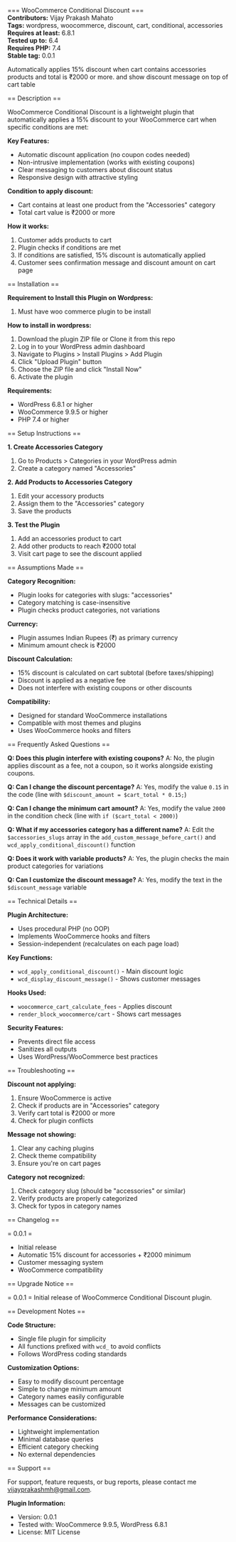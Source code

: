=== WooCommerce Conditional Discount ===  
**Contributors:** Vijay Prakash Mahato  
**Tags:** wordpress, woocommerce, discount, cart, conditional, accessories  
**Requires at least:** 6.8.1  
**Tested up to:** 6.4  
**Requires PHP:** 7.4  
**Stable tag:** 0.0.1  

Automatically applies 15% discount when cart contains accessories products and total is ₹2000 or more.
and show discount message on top of cart table

== Description ==

WooCommerce Conditional Discount is a lightweight plugin that automatically applies a 15% discount to your WooCommerce cart when specific conditions are met:

**Key Features:**
* Automatic discount application (no coupon codes needed)
* Non-intrusive implementation (works with existing coupons)
* Clear messaging to customers about discount status
* Responsive design with attractive styling

**Condition to apply discount:**
* Cart contains at least one product from the "Accessories" category
* Total cart value is ₹2000 or more

**How it works:**
1. Customer adds products to cart
2. Plugin checks if conditions are met
3. If conditions are satisfied, 15% discount is automatically applied
4. Customer sees confirmation message and discount amount on cart page

== Installation ==

**Requirement to Install this Plugin on Wordpress:**
1. Must have woo commerce plugin to be install

**How to install in wordpress:**
1. Download the plugin ZIP file or Clone it from this repo
2. Log in to your WordPress admin dashboard
3. Navigate to Plugins > Install Plugins > Add Plugin 
4. Click "Upload Plugin" button
5. Choose the ZIP file and click "Install Now"
6. Activate the plugin

**Requirements:**
* WordPress 6.8.1 or higher
* WooCommerce 9.9.5 or higher
* PHP 7.4 or higher

== Setup Instructions ==

**1. Create Accessories Category**
1. Go to Products > Categories in your WordPress admin
2. Create a category named "Accessories"

**2. Add Products to Accessories Category**
1. Edit your accessory products
2. Assign them to the "Accessories" category
3. Save the products

**3. Test the Plugin**
1. Add an accessories product to cart
2. Add other products to reach ₹2000 total
3. Visit cart page to see the discount applied

== Assumptions Made ==

**Category Recognition:**
* Plugin looks for categories with slugs: "accessories"
* Category matching is case-insensitive
* Plugin checks product categories, not variations

**Currency:**
* Plugin assumes Indian Rupees (₹) as primary currency
* Minimum amount check is ₹2000

**Discount Calculation:**
* 15% discount is calculated on cart subtotal (before taxes/shipping)
* Discount is applied as a negative fee
* Does not interfere with existing coupons or other discounts

**Compatibility:**
* Designed for standard WooCommerce installations
* Compatible with most themes and plugins
* Uses WooCommerce hooks and filters

== Frequently Asked Questions ==

**Q: Does this plugin interfere with existing coupons?**
A: No, the plugin applies discount as a fee, not a coupon, so it works alongside existing coupons.

**Q: Can I change the discount percentage?**
A: Yes, modify the value `0.15` in the code (line with `$discount_amount = $cart_total * 0.15;`)

**Q: Can I change the minimum cart amount?**
A: Yes, modify the value `2000` in the condition check (line with `if ($cart_total < 2000)`)

**Q: What if my accessories category has a different name?**
A: Edit the `$accessories_slugs` array in the `add_custom_message_before_cart()` and `wcd_apply_conditional_discount()` function

**Q: Does it work with variable products?**
A: Yes, the plugin checks the main product categories for variations

**Q: Can I customize the discount message?**
A: Yes, modify the text in the `$discount_message` variable

== Technical Details ==

**Plugin Architecture:**
* Uses procedural PHP (no OOP)
* Implements WooCommerce hooks and filters
* Session-independent (recalculates on each page load)

**Key Functions:**
* `wcd_apply_conditional_discount()` - Main discount logic
* `wcd_display_discount_message()` - Shows customer messages

**Hooks Used:**
* `woocommerce_cart_calculate_fees` - Applies discount
* `render_block_woocommerce/cart` - Shows cart messages

**Security Features:**
* Prevents direct file access
* Sanitizes all outputs
* Uses WordPress/WooCommerce best practices

== Troubleshooting ==

**Discount not applying:**
1. Ensure WooCommerce is active
2. Check if products are in "Accessories" category
3. Verify cart total is ₹2000 or more
4. Check for plugin conflicts

**Message not showing:**
1. Clear any caching plugins
2. Check theme compatibility
3. Ensure you're on cart pages

**Category not recognized:**
1. Check category slug (should be "accessories" or similar)
2. Verify products are properly categorized
3. Check for typos in category names

== Changelog ==

= 0.0.1 =
* Initial release
* Automatic 15% discount for accessories + ₹2000 minimum
* Customer messaging system
* WooCommerce compatibility

== Upgrade Notice ==

= 0.0.1 =
Initial release of WooCommerce Conditional Discount plugin.

== Development Notes ==

**Code Structure:**
* Single file plugin for simplicity
* All functions prefixed with `wcd_` to avoid conflicts
* Follows WordPress coding standards

**Customization Options:**
* Easy to modify discount percentage
* Simple to change minimum amount
* Category names easily configurable
* Messages can be customized

**Performance Considerations:**
* Lightweight implementation
* Minimal database queries
* Efficient category checking
* No external dependencies

== Support ==

For support, feature requests, or bug reports, please contact me [vijayprakashmh@gmail.com](mailto:vijayprakashmh@gmail.com).

**Plugin Information:**
* Version: 0.0.1
* Tested with: WooCommerce 9.9.5, WordPress 6.8.1
* License: MIT License

